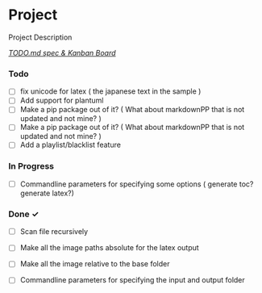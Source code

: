 # Project

Project Description

<em>[TODO.md spec & Kanban Board](https://bit.ly/3fCwKfM)</em>

### Todo

- [ ] fix unicode for latex ( the japanese text in the sample )  
- [ ] Add support for plantuml  
- [ ] Make a pip package out of it? ( What about markdownPP that is not updated and not mine? )
- [ ] Make a pip package out of it? ( What about markdownPP that is not updated and not mine? )
- [ ] Add a playlist/blacklist feature
### In Progress
- [ ] Commandline parameters for specifying some options ( generate toc? generate latex?)


### Done ✓

- [ ] Scan file recursively  
- [ ] Make all the image paths absolute for the latex output  
- [ ] Make all the image relative to the base folder
- [ ] Commandline parameters for specifying the input and output folder  

